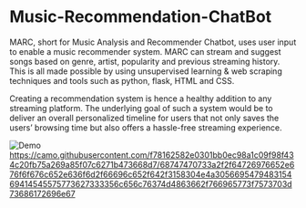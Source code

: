 # Music-Recommendation-ChatBot

MARC, short for Music Analysis and Recommender Chatbot, uses user input to enable a music
recommender system. MARC can stream and suggest songs based on genre, artist, popularity and
previous streaming history. This is all made possible by using unsupervised learning & web scraping
techniques and tools such as python, flask, HTML and CSS.

Creating a recommendation system is hence a healthy addition to any streaming platform. The
underlying goal of such a system would be to deliver an overall personalized timeline for users that
not only saves the users’ browsing time but also offers a hassle-free streaming experience.

![Demo](https://camo.githubusercontent.com/f78162582e0301bb0ec98a1c09f98f434c20fb75a269a85f07c6271b473668d7/68747470733a2f2f64726976652e676f6f676c652e636f6d2f66696c652f642f3158304e4a305669547948315469414545575773627333356c656c76374d4863662f766965773f7573703d73686172696e67)
https://camo.githubusercontent.com/f78162582e0301bb0ec98a1c09f98f434c20fb75a269a85f07c6271b473668d7/68747470733a2f2f64726976652e676f6f676c652e636f6d2f66696c652f642f3158304e4a305669547948315469414545575773627333356c656c76374d4863662f766965773f7573703d73686172696e67
